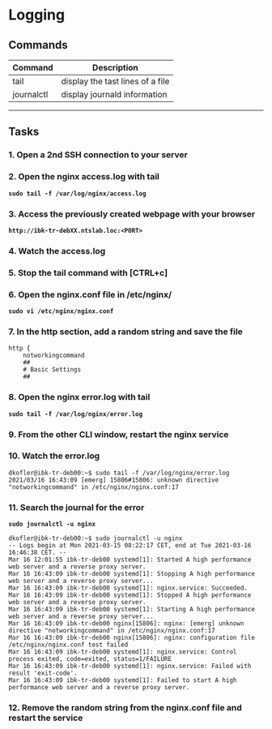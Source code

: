 # Logging
## Commands
| Command | Description |
| --- | --- |
| tail | display the tast lines of a file |
| journalctl | display journald information |
---

## Tasks
### 1. Open a 2nd SSH connection to your server
### 2. Open the nginx access.log with tail
**`sudo tail -f /var/log/nginx/access.log`**

### 3. Access the previously created webpage with your browser
**`http://ibk-tr-debXX.ntslab.loc:<PORT>`**

### 4. Watch the access.log
### 5. Stop the tail command with [CTRL+c]
### 6. Open the nginx.conf file in /etc/nginx/
**`sudo vi /etc/nginx/nginx.conf`**

### 7. In the http section, add a random string and save the file
```
http {
	notworkingcommand
	##
	# Basic Settings
	##
```
### 8. Open the nginx error.log with tail
**`sudo tail -f /var/log/nginx/error.log`**

### 9. From the other CLI window, restart the nginx service
### 10. Watch the error.log
```
dkofler@ibk-tr-deb00:~$ sudo tail -f /var/log/nginx/error.log
2021/03/16 16:43:09 [emerg] 15806#15806: unknown directive "notworkingcommand" in /etc/nginx/nginx.conf:17
```

### 11. Search the journal for the error
**`sudo journalctl -u nginx`**
```
dkofler@ibk-tr-deb00:~$ sudo journalctl -u nginx
-- Logs begin at Mon 2021-03-15 08:22:17 CET, end at Tue 2021-03-16 16:46:38 CET. --
Mar 16 12:01:55 ibk-tr-deb00 systemd[1]: Started A high performance web server and a reverse proxy server.
Mar 16 16:43:09 ibk-tr-deb00 systemd[1]: Stopping A high performance web server and a reverse proxy server...
Mar 16 16:43:09 ibk-tr-deb00 systemd[1]: nginx.service: Succeeded.
Mar 16 16:43:09 ibk-tr-deb00 systemd[1]: Stopped A high performance web server and a reverse proxy server.
Mar 16 16:43:09 ibk-tr-deb00 systemd[1]: Starting A high performance web server and a reverse proxy server...
Mar 16 16:43:09 ibk-tr-deb00 nginx[15806]: nginx: [emerg] unknown directive "notworkingcommand" in /etc/nginx/nginx.conf:17
Mar 16 16:43:09 ibk-tr-deb00 nginx[15806]: nginx: configuration file /etc/nginx/nginx.conf test failed
Mar 16 16:43:09 ibk-tr-deb00 systemd[1]: nginx.service: Control process exited, code=exited, status=1/FAILURE
Mar 16 16:43:09 ibk-tr-deb00 systemd[1]: nginx.service: Failed with result 'exit-code'.
Mar 16 16:43:09 ibk-tr-deb00 systemd[1]: Failed to start A high performance web server and a reverse proxy server.
```

### 12. Remove the random string from the nginx.conf file and restart the service